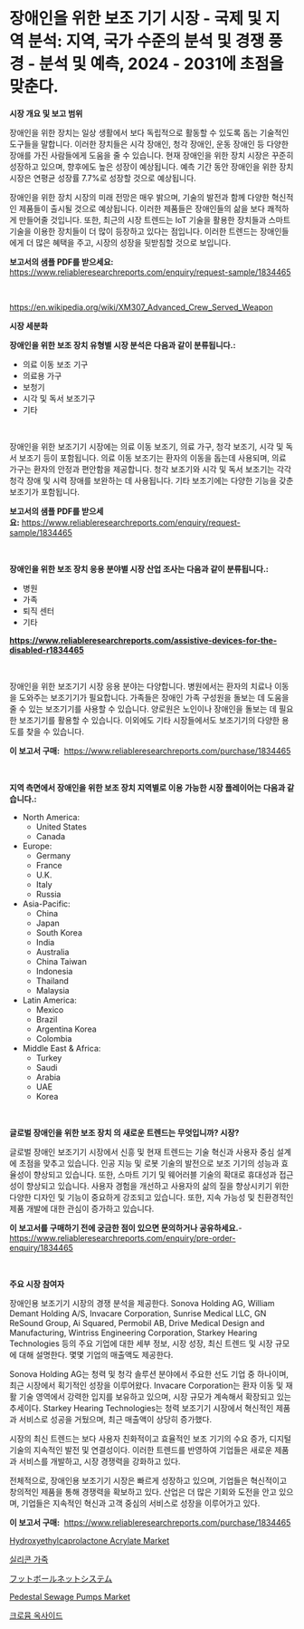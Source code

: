 <p><h1>장애인을 위한 보조 기기 시장 - 국제 및 지역 분석: 지역, 국가 수준의 분석 및 경쟁 풍경 - 분석 및 예측, 2024 - 2031에 초점을 맞춘다.</h1></p><p><strong>시장 개요 및 보고 범위</strong></p>
<p><p>장애인을 위한 장치는 일상 생활에서 보다 독립적으로 활동할 수 있도록 돕는 기술적인 도구들을 말합니다. 이러한 장치들은 시각 장애인, 청각 장애인, 운동 장애인 등 다양한 장애를 가진 사람들에게 도움을 줄 수 있습니다. 현재 장애인을 위한 장치 시장은 꾸준히 성장하고 있으며, 향후에도 높은 성장이 예상됩니다. 예측 기간 동안 장애인을 위한 장치 시장은 연평균 성장률 7.7%로 성장할 것으로 예상됩니다.</p><p>장애인을 위한 장치 시장의 미래 전망은 매우 밝으며, 기술의 발전과 함께 다양한 혁신적인 제품들이 출시될 것으로 예상됩니다. 이러한 제품들은 장애인들의 삶을 보다 쾌적하게 만들어줄 것입니다. 또한, 최근의 시장 트렌드는 IoT 기술을 활용한 장치들과 스마트 기술을 이용한 장치들이 더 많이 등장하고 있다는 점입니다. 이러한 트렌드는 장애인들에게 더 많은 혜택을 주고, 시장의 성장을 뒷받침할 것으로 보입니다.</p></p>
<p><strong>보고서의 샘플 PDF를 받으세요:</strong> <a href="https://www.reliableresearchreports.com/enquiry/request-sample/1834465">https://www.reliableresearchreports.com/enquiry/request-sample/1834465</a></p>
<p>&nbsp;</p>
<p><a href="https://en.wikipedia.org/wiki/XM307_Advanced_Crew_Served_Weapon">https://en.wikipedia.org/wiki/XM307_Advanced_Crew_Served_Weapon</a></p>
<p><strong>시장 세분화</strong></p>
<p><strong>장애인을 위한 보조 장치 유형별 시장 분석은 다음과 같이 분류됩니다.:</strong></p>
<p><ul><li>의료 이동 보조 기구</li><li>의료용 가구</li><li>보청기</li><li>시각 및 독서 보조기구</li><li>기타</li></ul></p>
<p>&nbsp;</p>
<p><p>장애인을 위한 보조기기 시장에는 의료 이동 보조기, 의료 가구, 청각 보조기, 시각 및 독서 보조기 등이 포함됩니다. 의료 이동 보조기는 환자의 이동을 돕는데 사용되며, 의료 가구는 환자의 안정과 편안함을 제공합니다. 청각 보조기와 시각 및 독서 보조기는 각각 청각 장애 및 시력 장애를 보완하는 데 사용됩니다. 기타 보조기에는 다양한 기능을 갖춘 보조기가 포함됩니다.</p></p>
<p><strong>보고서의 샘플 PDF를 받으세요:</strong>&nbsp;<a href="https://www.reliableresearchreports.com/enquiry/request-sample/1834465">https://www.reliableresearchreports.com/enquiry/request-sample/1834465</a></p>
<p>&nbsp;</p>
<p><strong> 장애인을 위한 보조 장치 응용 분야별 시장 산업 조사는 다음과 같이 분류됩니다.:</strong></p>
<p><ul><li>병원</li><li>가족</li><li>퇴직 센터</li><li>기타</li></ul></p>
<p><strong><a href="https://www.reliableresearchreports.com/assistive-devices-for-the-disabled-r1834465">https://www.reliableresearchreports.com/assistive-devices-for-the-disabled-r1834465</a></strong></p>
<p>&nbsp;</p>
<p><p>장애인을 위한 보조기기 시장 응용 분야는 다양합니다. 병원에서는 환자의 치료나 이동을 도와주는 보조기기가 필요합니다. 가족들은 장애인 가족 구성원을 돌보는 데 도움을 줄 수 있는 보조기기를 사용할 수 있습니다. 양로원은 노인이나 장애인을 돌보는 데 필요한 보조기기를 활용할 수 있습니다. 이외에도 기타 시장들에서도 보조기기의 다양한 용도를 찾을 수 있습니다.</p></p>
<p><strong>이 보고서 구매:</strong>&nbsp; <a href="https://www.reliableresearchreports.com/purchase/1834465">https://www.reliableresearchreports.com/purchase/1834465</a></p>
<p>&nbsp;</p>
<p><strong>지역 측면에서 장애인을 위한 보조 장치 지역별로 이용 가능한 시장 플레이어는 다음과 같습니다.:</strong></p>
<p><ul>
    <li>
        North America:
        <ul>
            <li>United States</li>
            <li>Canada</li>
        </ul>
    </li>
    <li>
        Europe:
        <ul>
            <li>Germany</li>
            <li>France</li>
            <li>U.K.</li>
            <li>Italy</li>
            <li>Russia</li>
        </ul>
    </li>
    <li>
        Asia-Pacific:
        <ul>
            <li>China</li>
            <li>Japan</li>
            <li>South Korea</li>
            <li>India</li>
            <li>Australia</li>
            <li>China Taiwan</li>
            <li>Indonesia</li>
            <li>Thailand</li>
            <li>Malaysia</li>
        </ul>
    </li>
    <li>
        Latin America:
        <ul>
            <li>Mexico</li>
            <li>Brazil</li>
            <li>Argentina Korea</li>
            <li>Colombia</li>
        </ul>
    </li>
    <li>
        Middle East & Africa:
        <ul>
            <li>Turkey</li>
            <li>Saudi</li>
            <li>Arabia</li>
            <li>UAE</li>
            <li>Korea</li>
        </ul>
    </li>
    </ul></p>
<p>&nbsp;</p>
<p><strong>글로벌 장애인을 위한 보조 장치 의 새로운 트렌드는 무엇입니까? 시장?</strong></p>
<p><p>글로벌 장애인 보조기기 시장에서 신흥 및 현재 트렌드는 기술 혁신과 사용자 중심 설계에 초점을 맞추고 있습니다. 인공 지능 및 로봇 기술의 발전으로 보조 기기의 성능과 효율성이 향상되고 있습니다. 또한, 스마트 기기 및 웨어러블 기술의 확대로 휴대성과 접근성이 향상되고 있습니다. 사용자 경험을 개선하고 사용자의 삶의 질을 향상시키기 위한 다양한 디자인 및 기능이 중요하게 강조되고 있습니다. 또한, 지속 가능성 및 친환경적인 제품 개발에 대한 관심이 증가하고 있습니다.</p></p>
<p><strong>이 보고서를 구매하기 전에 궁금한 점이 있으면 문의하거나 공유하세요.</strong>- <a href="https://www.reliableresearchreports.com/enquiry/pre-order-enquiry/1834465">https://www.reliableresearchreports.com/enquiry/pre-order-enquiry/1834465</a></p>
<p>&nbsp;</p>
<p><strong>주요 시장 참여자</strong></p>
<p><p>장애인용 보조기기 시장의 경쟁 분석을 제공한다. Sonova Holding AG, William Demant Holding A/S, Invacare Corporation, Sunrise Medical LLC, GN ReSound Group, Ai Squared, Permobil AB, Drive Medical Design and Manufacturing, Wintriss Engineering Corporation, Starkey Hearing Technologies 등의 주요 기업에 대한 세부 정보, 시장 성장, 최신 트렌드 및 시장 규모에 대해 설명한다. 몇몇 기업의 매출액도 제공한다.</p><p>Sonova Holding AG는 청력 및 청각 솔루션 분야에서 주요한 선도 기업 중 하나이며, 최근 시장에서 획기적인 성장을 이루어왔다. Invacare Corporation는 환자 이동 및 재활 기술 영역에서 강력한 입지를 보유하고 있으며, 시장 규모가 계속해서 확장되고 있는 추세이다. Starkey Hearing Technologies는 청력 보조기기 시장에서 혁신적인 제품과 서비스로 성공을 거뒀으며, 최근 매출액이 상당히 증가했다.</p><p>시장의 최신 트렌드는 보다 사용자 친화적이고 효율적인 보조 기기의 수요 증가, 디지털 기술의 지속적인 발전 및 연결성이다. 이러한 트렌드를 반영하여 기업들은 새로운 제품과 서비스를 개발하고, 시장 경쟁력을 강화하고 있다.</p><p>전체적으로, 장애인용 보조기기 시장은 빠르게 성장하고 있으며, 기업들은 혁신적이고 창의적인 제품을 통해 경쟁력을 확보하고 있다. 산업은 더 많은 기회와 도전을 안고 있으며, 기업들은 지속적인 혁신과 고객 중심의 서비스로 성장을 이루어가고 있다.</p></p>
<p><strong>이 보고서 구매:</strong>&nbsp;&nbsp;<a href="https://www.reliableresearchreports.com/purchase/1834465">https://www.reliableresearchreports.com/purchase/1834465</a></p>
<p><p><a href="https://medium.com/@paulmcglynn6456/market-forecast-global-hydroxyethylcaprolactone-acrylate-trends-and-impact-analysis-2024-2031-94e1927ba95f">Hydroxyethylcaprolactone Acrylate Market</a></p><p><a href="https://github.com/rcabello548/Market-Research-Report-List-3/blob/main/598970968526.md">실리콘 가죽</a></p><p><a href="https://github.com/zjkmgcs938405/Market-Research-Report-List-4/blob/main/573630453753.md">フットボールネットシステム</a></p><p><a href="https://issuu.com/reportprime-2/docs/pedestal-sewage-pumps-market-size-2030.pptx">Pedestal Sewage Pumps Market</a></p><p><a href="https://medium.com/@uisoxxuy65/%EA%B8%80%EB%A1%9C%EB%B2%8C-%ED%81%AC%EB%A1%AC%EC%82%B0%ED%99%94%EB%AC%BC-%EC%8B%9C%EC%9E%A5-%EB%8F%99%ED%96%A5-%EC%84%B1%EC%9E%A5-%EA%B8%B0%ED%9A%8C-%EB%B0%8F-%EB%8F%84%EC%A0%84-%EC%9A%94%EC%86%8C%EC%97%90-%EB%8C%80%ED%95%9C-%EC%98%88%EC%B8%A1-2024%EB%85%84%EB%B6%80%ED%84%B0-2031%EB%85%84%EA%B9%8C%EC%A7%80-2230231f90e2">크로뮴 옥사이드</a></p></p>